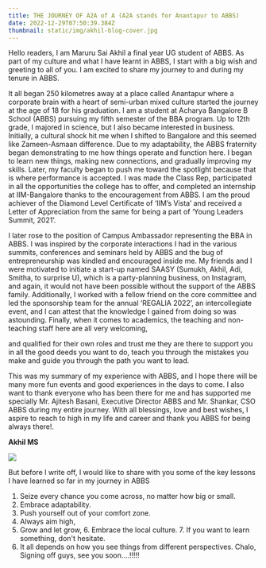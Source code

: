 ```yaml
---
title: THE JOURNEY OF A2A of A (A2A stands for Anantapur to ABBS)
date: 2022-12-29T07:50:39.384Z
thumbnail: static/img/akhil-blog-cover.jpg
---
```

Hello readers, I am Maruru Sai Akhil a final year UG student of ABBS. As part of
my culture and what I have learnt in ABBS, I start with a big wish and greeting
to all of you. I am excited to share my journey to and during my tenure in
ABBS. 

It all began 250 kilometres away at a place called Anantapur where a corporate
brain with a heart of semi-urban mixed culture started the journey at the age
of 18 for his graduation. I am a student at Acharya Bangalore B School (ABBS)
pursuing my fifth semester of the BBA program. Up to 12th grade, I majored in
science, but I also became interested in business. Initially, a cultural shock hit
me when I shifted to Bangalore and this seemed like Zameen-Asmaan
difference. Due to my adaptability, the ABBS fraternity began demonstrating
to me how things operate and function here. I began to learn new things,
making new connections, and gradually improving my skills. Later, my faculty
began to push me toward the spotlight because that is where performance is
accepted. I was made the Class Rep, participated in all the opportunities the
college has to offer, and completed an internship at IIM-Bangalore thanks to
the encouragement from ABBS. I am the proud achiever of the Diamond Level
Certificate of ‘IIM’s Vista’ and received a Letter of Appreciation from the same
for being a part of ‘Young Leaders Summit, 2021’.

I later rose to the position of Campus Ambassador representing the BBA in
ABBS. I was inspired by the corporate interactions I had in the various summits,
conferences and seminars held by ABBS and the bug of entrepreneurship was
kindled and encouraged inside me. My friends and I were motivated to initiate
a start-up named SAASY (Sumukh, Akhil, Adi, Smitha, to surprise U), which is a
party-planning business, on Instagram, and again, it would not have been
possible without the support of the ABBS family. Additionally, I worked with a
fellow friend on the core committee and led the sponsorship team for the
annual ‘REGALIA 2022’, an intercollegiate event, and I can attest that the
knowledge I gained from doing so was astounding. Finally, when it comes to
academics, the teaching and non-teaching staff here are all very welcoming,

and qualified for their own roles and trust me they are there to support you in
all the good deeds you want to do, teach you through the mistakes you make
and guide you through the path you want to lead.

This was my summary of my experience with ABBS, and I hope there will be
many more fun events and good experiences in the days to come. I also want
to thank everyone who has been there for me and has supported me specially
Mr. Ajitesh Basani, Executive Director ABBS and Mr. Shankar, CSO ABBS during
my entire journey. With all blessings, love and best wishes, I aspire to reach to
high in my life and career and thank you ABBS for being always there!.

**Akhil MS**

![](/static/img/akhil-image.jpg)

But before I write off, I would like to share with you some of the key lessons I
have learned so far in my journey in ABBS

1. Seize every chance you come across, no matter how big or small.
2. Embrace adaptability.
3. Push yourself out of your comfort zone.
4. Always aim high,
5. Grow and let grow,
   6. Embrace the local culture.
   7. If you want to learn something, don't hesitate.
6. It all depends on how you see things from different perspectives.
   Chalo, Signing off guys, see you soon….!!!!!